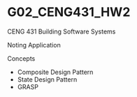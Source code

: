 # G02_CENG431_HW2
CENG 431 Building Software Systems

Noting Application

Concepts
- Composite Design Pattern
- State Design Pattern
- GRASP
